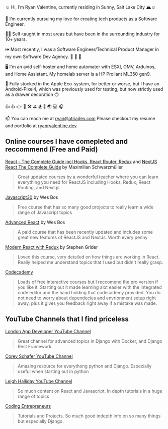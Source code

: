 ☺️ Hi, I’m Ryan Valentine, currently residing in Sunny, Salt Lake City 🏔️:relaxed:

🏃 I’m currently pursuing my love for creating tech products as a Software Engineer.

👨‍🎓 Self-taught in most areas but have been in the surrounding industry for 10+ years.

⏮️ Most recently, I was a Software Engineer/Technical Product Manager in my own Software Dev Agency. 🎩 👒 🎩

🖥️ I'm an avid self-hoster and home automater with ESXI, OMV, Arduinos, and Home Assistant. My homelab server is a HP Proliant ML350 gen9.

🍎 Fully stocked in the Apple Eco-system, for better or worse, but I have an Android-Pixel4, which was previously used for testing, but now strictly used as a drawer decoration 🙃

👍 👍 👉 🚴 🛠️ ⛳ 🏂 🛫 🌏 💻 🎧

📫 You can reach me at ryan@atriadev.com Please checkout my resume and portfolio at [ryanrvalentine.dev](https://ryanrvalentine.dev)

## Online courses I have comepleted and reccommend (Free and Paid)

[React - The Complete Guide incl Hooks, React Router, Redux](https://www.udemy.com/course/react-the-complete-guide-incl-redux/) and [NextJS React The Complete Guide](https://www.udemy.com/course/nextjs-react-the-complete-guide/learn/) by Maximilian Schwarzmüller


> Great updated courses by a wonderful teacher where you can learn everything you need for ReactJS including Hooks, Redux, React Routing, and Next.js

[Javascript30](https://javascript30.com/) by Wes Bos

> Free course that has so many good projects to really learn a wide range of Javascript topics

[Advanced React](https://advancedreact.com/) by Wes Bos

> A paid course that has been recently updated and includes some great new features of ReactJS and NextJs. Worth every penny

[Modern React with Redux](https://www.udemy.com/course/react-redux/) by Stephen Grider

> Loved this course, very detailed on how things are working in React. Really helped me understand topics that I used but didn't really grasp.

[Codecademy](https://www.codecademy.com/)

> Loads of free interactive courses but I reccomend the pro version if you like it. Starting out it made learning alot easier with the integrated code editor and the hand holding that codecademy provided. You do not need to worry about dependecies and envrionment setup right away, plus it gives you feedback right away if a mistake was made.

## YouTube Channels that I find priceless

[London App Developer YouTube Channel](https://www.youtube.com/c/LondonAppDeveloper)

> Great channel for advanced topics in Django with Docker, and Django Rest Framework

[Corey Schafer YouTube Channel](https://www.youtube.com/c/Coreyms)

> Amazing resource for everythong python and Django. Especially useful when starting out in python

[Leigh Halliday YouTube Channel](https://www.youtube.com/c/leighhalliday)

> So much content on React and Javascript. In depth tutorials in a huge range of topics

[Coding Entrepreneurs](https://www.youtube.com/c/CodingEntrepreneurs)

> Tutorials and Projects. So much good indepth info on so many things but especially Django.
